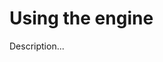 <!-- ======================================================================
--- Search engine
title:          Using the engine
keywords:       usage, seed, demonstration, documentation
description:    Using md-site-engine to create sites.
--- Menu system
order:          100
text:           Using the engine
hidden:         false
umbel:          false
--- Page properties
id:             
document:       
layout:         layout-2-left
$-left:         #side-menu
searchable:     true
--- Side menu
side-menu-root:     /documentation
side-menu-header:   Documentation
side-menu-top:      Introduction
side-menu-depth:    2
======================================================================= -->

# Using the engine

Description...
